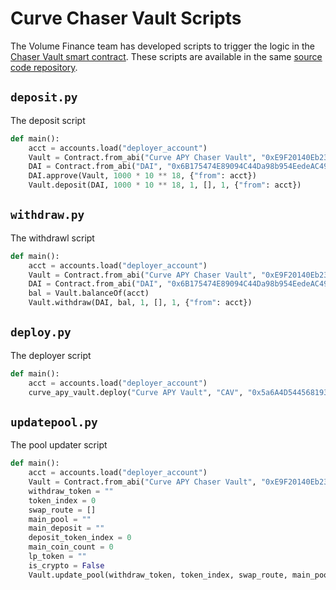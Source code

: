# Curve Chaser Vault Scripts

The Volume Finance team has developed scripts to trigger the logic in the 
[Chaser Vault smart contract](chaser-vault.md). These scripts are available in
the same [source code repository](https://github.com/kallisto-finance/curve-apy-vault).

## `deposit.py`

The deposit script

```python
def main():
    acct = accounts.load("deployer_account")
    Vault = Contract.from_abi("Curve APY Chaser Vault", "0xE9F20140Eb23A9d0AD2B2353F2FBE370203F3082", <PARAMETERS>)
    DAI = Contract.from_abi("DAI", "0x6B175474E89094C44Da98b954EedeAC495271d0F", <PARAMETERS>)
    DAI.approve(Vault, 1000 * 10 ** 18, {"from": acct})
    Vault.deposit(DAI, 1000 * 10 ** 18, 1, [], 1, {"from": acct})
```

## `withdraw.py`

The withdrawl script

```python
def main():
    acct = accounts.load("deployer_account")
    Vault = Contract.from_abi("Curve APY Chaser Vault", "0xE9F20140Eb23A9d0AD2B2353F2FBE370203F3082", <PARAMETERS>)
    DAI = Contract.from_abi("DAI", "0x6B175474E89094C44Da98b954EedeAC495271d0F", <PARAMETERS>)
    bal = Vault.balanceOf(acct)
    Vault.withdraw(DAI, bal, 1, [], 1, {"from": acct})
```

## `deploy.py`

The deployer script

```python
def main():
    acct = accounts.load("deployer_account")
    curve_apy_vault.deploy("Curve APY Vault", "CAV", "0x5a6A4D54456819380173272A5E8E9B9904BdF41B", "0xA79828DF1850E8a3A3064576f380D90aECDD3359", 4, "0x5a6A4D54456819380173272A5E8E9B9904BdF41B", False, {"from": acct})
```

## `updatepool.py`

The pool updater script

```python
def main():
    acct = accounts.load("deployer_account")
    Vault = Contract.from_abi("Curve APY Chaser Vault", "0xE9F20140Eb23A9d0AD2B2353F2FBE370203F3082", <PARAMETERS>)
    withdraw_token = ""
    token_index = 0
    swap_route = []
    main_pool = ""
    main_deposit = ""
    deposit_token_index = 0
    main_coin_count = 0
    lp_token = ""
    is_crypto = False
    Vault.update_pool(withdraw_token, token_index, swap_route, main_pool, main_deposit, deposit_token_index, main_coin_count, lp_token, is_crypto, 1, {"from": acct})
```
